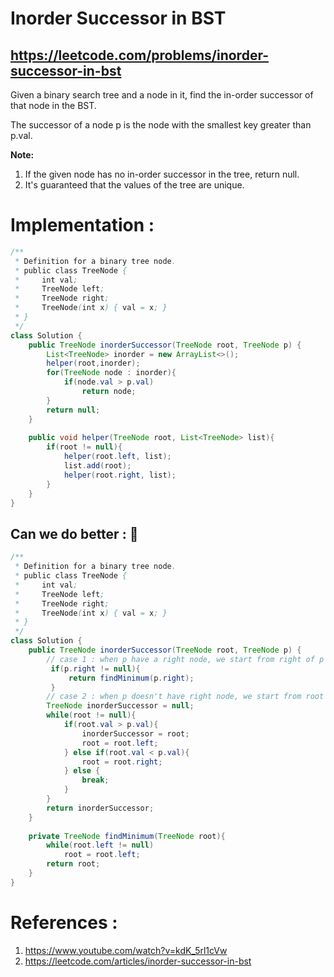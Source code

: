 # Inorder Successor in BST
## https://leetcode.com/problems/inorder-successor-in-bst

Given a binary search tree and a node in it, find the in-order successor of that node in the BST.

The successor of a node p is the node with the smallest key greater than p.val.

**Note:**
1. If the given node has no in-order successor in the tree, return null.
2. It's guaranteed that the values of the tree are unique.

# Implementation :

```java
/**
 * Definition for a binary tree node.
 * public class TreeNode {
 *     int val;
 *     TreeNode left;
 *     TreeNode right;
 *     TreeNode(int x) { val = x; }
 * }
 */
class Solution {
    public TreeNode inorderSuccessor(TreeNode root, TreeNode p) {
        List<TreeNode> inorder = new ArrayList<>();
        helper(root,inorder);
        for(TreeNode node : inorder){
            if(node.val > p.val)
                return node;
        }
        return null;
    }
    
    public void helper(TreeNode root, List<TreeNode> list){
        if(root != null){
            helper(root.left, list);
            list.add(root);
            helper(root.right, list);
        }
    }
}
```
## Can we do better : 🤔

```java
/**
 * Definition for a binary tree node.
 * public class TreeNode {
 *     int val;
 *     TreeNode left;
 *     TreeNode right;
 *     TreeNode(int x) { val = x; }
 * }
 */
class Solution {
    public TreeNode inorderSuccessor(TreeNode root, TreeNode p) {
        // case 1 : when p have a right node, we start from right of p
         if(p.right != null){
             return findMinimum(p.right);
         }
        // case 2 : when p doesn't have right node, we start from root
        TreeNode inorderSuccessor = null;
        while(root != null){
            if(root.val > p.val){
                inorderSuccessor = root;
                root = root.left;
            } else if(root.val < p.val){
                root = root.right;
            } else {
                break;
            }
        }
        return inorderSuccessor;
    }
    
    private TreeNode findMinimum(TreeNode root){
        while(root.left != null)
            root = root.left;
        return root;
    }
}

```

# References :
1. https://www.youtube.com/watch?v=kdK_5rl1cVw
2. https://leetcode.com/articles/inorder-successor-in-bst
